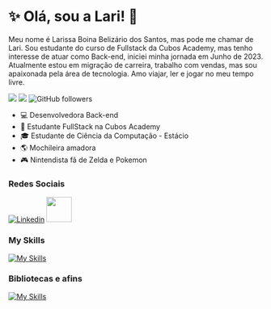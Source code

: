 # :sparkles: Olá, sou a Lari! :vulcan_salute:

Meu nome é Larissa Boina Belizário dos Santos, mas pode me chamar de Lari. 
Sou estudante do curso de Fullstack da Cubos Academy, mas tenho interesse de atuar como Back-end, iniciei minha jornada em Junho de 2023. 
Atualmente estou em migração de carreira, trabalho com vendas, mas sou apaixonada pela área de tecnologia.
Amo viajar, ler e jogar no meu tempo livre.


![](https://komarev.com/ghpvc/?username=Laboina&color=000000)
![](https://estruyf-github.azurewebsites.net/api/VisitorHit?user=Laboinap&countColorcountColor&countColor=%232979ff) ![GitHub followers](https://img.shields.io/github/followers/Laboina?label=Follow&style=social)

- :computer: Desenvolvedora Back-end 
- :open_book: Estudante FullStack na Cubos Academy
- :mortar_board: Estudante de Ciência da Computação - Estácio
- :earth_americas: Mochileira amadora
- :video_game: Nintendista fã de Zelda e Pokemon

### Redes Sociais

[![Linkedin](https://img.shields.io/badge/LinkedIn-0077B5?style=flat&logo=linkedin)](https://www.linkedin.com/in/larissaboinasantos/) 
<img src="https://media.tenor.com/kXp0f-dmTXAAAAAi/%E6%94%B6%E5%88%B0-%E5%B7%A5%E4%BD%9C.gif" width="50px" />
</a>

### My Skills

[![My Skills](https://skillicons.dev/icons?i=html,css,js,typescript,postgres)](https://skillicons.dev)


### Bibliotecas e afins

[![My Skills](https://skillicons.dev/icons?i=react,nodejs)](https://skillicons.dev)
